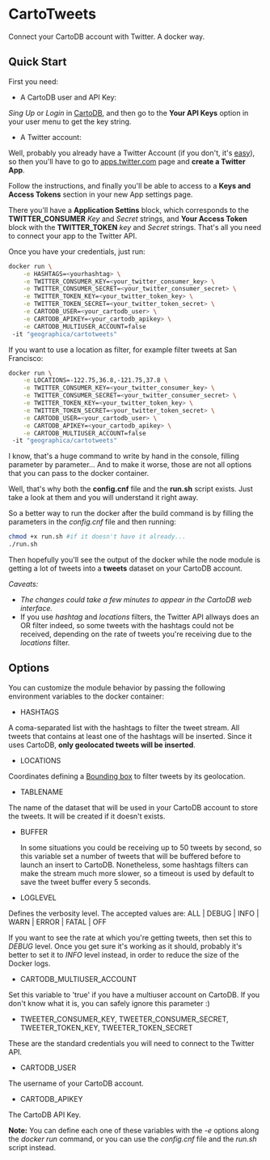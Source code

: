 # CartoTweets
Connect your CartoDB account with Twitter. A docker way.

Quick Start
-----------

First you need:

* A CartoDB user and API Key:

 *Sing Up* or *Login* in [CartoDB](https://cartodb.com/), and then go to the **Your API Keys**
 option in your user menu to get the key string.

* A Twitter account:

 Well, probably you already have a Twitter Account (if you don't, it's [easy](https://twitter.com/)), so then you'll have to go to  [apps.twitter.com](https://apps.twitter.com) page and **create a Twitter App**.

 Follow the instructions, and finally you'll be able to access to a **Keys and Access Tokens** section in your new App settings page.

 There you'll have a **Application Settins** block, which corresponds to the **TWITTER_CONSUMER** *Key* and *Secret* strings, and **Your Access Token** block with the **TWITTER_TOKEN** *key* and *Secret* strings. That's all you need to connect your app to the Twitter API.

Once you have your credentials, just run:

```bash
docker run \
    -e HASHTAGS=<yourhashtag> \
    -e TWITTER_CONSUMER_KEY=<your_twitter_consumer_key> \
    -e TWITTER_CONSUMER_SECRET=<your_twitter_consumer_secret> \
    -e TWITTER_TOKEN_KEY=<your_twitter_token_key> \
    -e TWITTER_TOKEN_SECRET=<your_twitter_token_secret> \
    -e CARTODB_USER=<your_cartodb_user> \
    -e CARTODB_APIKEY=<your_cartodb_apikey> \
    -e CARTODB_MULTIUSER_ACCOUNT=false
 -it "geographica/cartotweets"
```

If you want to use a location as filter, for example filter tweets at San Francisco:
```bash
docker run \
    -e LOCATIONS=-122.75,36.8,-121.75,37.8 \
    -e TWITTER_CONSUMER_KEY=<your_twitter_consumer_key> \
    -e TWITTER_CONSUMER_SECRET=<your_twitter_consumer_secret> \
    -e TWITTER_TOKEN_KEY=<your_twitter_token_key> \
    -e TWITTER_TOKEN_SECRET=<your_twitter_token_secret> \
    -e CARTODB_USER=<your_cartodb_user> \
    -e CARTODB_APIKEY=<your_cartodb_apikey> \
    -e CARTODB_MULTIUSER_ACCOUNT=false
 -it "geographica/cartotweets"
```


I know, that's a huge command to write by hand in the console, filling parameter by parameter... And to make it worse, those are not all options that you can pass to the docker container.

Well, that's why both the **config.cnf** file and the **run.sh** script exists. Just take a look at them and you will understand it right away.

So a better way to run the docker after the build command is by filling the parameters in the *config.cnf* file
and then running:

```bash
chmod +x run.sh #if it doesn't have it already...
./run.sh
```

Then hopefully you'll see the output of the docker while the node module is getting a lot of tweets into a **tweets** dataset on your CartoDB account.

*Caveats:*
* *The changes could take a few minutes to appear in the CartoDB web interface.*
* If you use *hashtag* and *locations* filters, the Twitter API allways does an OR filter indeed, so some tweets with the hashtags could not be received, depending on the rate of tweets you're receiving due to the *locations* filter.

Options
-------

You can customize the module behavior by passing the following environment variables to the docker container:

* HASHTAGS

 A coma-separated list with the hashtags to filter the tweet stream. All tweets that contains at least one of the hashtags will be inserted. Since it uses CartoDB,  **only geolocated tweets will be inserted**.

* LOCATIONS

 Coordinates defining a [Bounding box](http://wiki.openstreetmap.org/wiki/Bounding_Box) to filter tweets by its geolocation.

* TABLENAME

 The name of the dataset that will be used in your CartoDB account to store the tweets. It will be created if it doesn't exists.

* BUFFER

  In some situations you could be receiving up to 50 tweets by second, so this variable set a number of tweets that will be buffered before to launch an insert to CartoDB. Nonetheless, some hashtags filters can make the stream much more slower, so a timeout is used by default to save the tweet buffer every 5 seconds.

* LOGLEVEL

 Defines the verbosity level. The accepted values are: ALL | DEBUG | INFO | WARN | ERROR | FATAL | OFF

 If you want to see the rate at which you're getting tweets, then set this to *DEBUG* level. Once you get sure it's working as it should, probably it's better to set it to *INFO* level instead, in order to reduce the size of the Docker logs.

* CARTODB_MULTIUSER_ACCOUNT

 Set this variable to 'true' if you have a multiuser account on CartoDB. If you don't know what it is, you can safely ignore this parameter :)

* TWEETER_CONSUMER_KEY, TWEETER_CONSUMER_SECRET, TWEETER_TOKEN_KEY, TWEETER_TOKEN_SECRET

 These are the standard credentials you will need to connect to the Twitter API.

* CARTODB_USER

 The username of your CartoDB account.

* CARTODB_APIKEY

 The CartoDB API Key.


**Note:** You can define each one of these variables with the *-e* options along the *docker run* command, or you can use the *config.cnf* file and the *run.sh* script instead.
